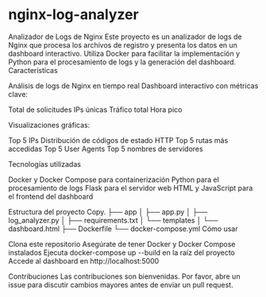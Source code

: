 # nginx-log-analyzer
Analizador de Logs de Nginx
Este proyecto es un analizador de logs de Nginx que procesa los archivos de registro y presenta los datos en un dashboard interactivo. Utiliza Docker para facilitar la implementación y Python para el procesamiento de logs y la generación del dashboard.
Características

Análisis de logs de Nginx en tiempo real
Dashboard interactivo con métricas clave:

Total de solicitudes
IPs únicas
Tráfico total
Hora pico


Visualizaciones gráficas:

Top 5 IPs
Distribución de códigos de estado HTTP
Top 5 rutas más accedidas
Top 5 User Agents
Top 5 nombres de servidores



Tecnologías utilizadas

Docker y Docker Compose para containerización
Python para el procesamiento de logs
Flask para el servidor web
HTML y JavaScript para el frontend del dashboard

Estructura del proyecto
Copy.
├── app
│   ├── app.py
│   ├── log_analyzer.py
│   ├── requirements.txt
│   └── templates
│       └── dashboard.html
├── Dockerfile
└── docker-compose.yml
Cómo usar

Clona este repositorio
Asegúrate de tener Docker y Docker Compose instalados
Ejecuta docker-compose up --build en la raíz del proyecto
Accede al dashboard en http://localhost:5000

Contribuciones
Las contribuciones son bienvenidas. Por favor, abre un issue para discutir cambios mayores antes de enviar un pull request.
